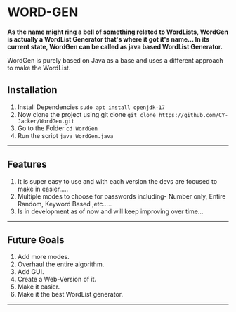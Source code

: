 # WORD-GEN
**As the name might ring a bell of something related to WordLists, WordGen is actually a WordList Generator that's where it got it's name...
In its current state, WordGen can be called as java based WordList Generator.**

WordGen is purely based on Java as a base and uses a different approach to make the WordList.


## Installation
1. Install Dependencies
 `sudo apt install openjdk-17`
2. Now clone the project using git clone
`git clone https://github.com/CY-Jacker/WordGen.git`
3. Go to the Folder
`cd WordGen`
4. Run the script
`java WordGen.java`

***


## Features
1. It is super easy to use and with each version the devs are focused to make in easier.....
2. Multiple modes to choose for passwords including- Number only, Entire Random, Keyword Based ,etc..... 
3. Is in development as of now and will keep improving over time...

***

## Future Goals
1. Add more modes.
2. Overhaul the entire algorithm.
3. Add GUI.
4. Create a Web-Version of it.
5. Make it easier.
6. Make it the best WordList generator.

***
